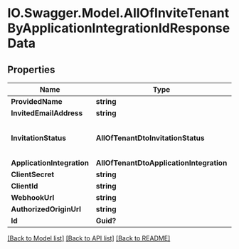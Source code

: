 # IO.Swagger.Model.AllOfInviteTenantByApplicationIntegrationIdResponseData
## Properties

Name | Type | Description | Notes
------------ | ------------- | ------------- | -------------
**ProvidedName** | **string** |  | [optional] 
**InvitedEmailAddress** | **string** |  | [optional] 
**InvitationStatus** | **AllOfTenantDtoInvitationStatus** |   0 &#x3D; Invited  1 &#x3D; Accepted  2 &#x3D; Declined | [optional] 
**ApplicationIntegration** | **AllOfTenantDtoApplicationIntegration** |  | [optional] 
**ClientSecret** | **string** |  | [optional] 
**ClientId** | **string** |  | [optional] 
**WebhookUrl** | **string** |  | [optional] 
**AuthorizedOriginUrl** | **string** |  | [optional] 
**Id** | **Guid?** |  | [optional] 

[[Back to Model list]](../README.md#documentation-for-models) [[Back to API list]](../README.md#documentation-for-api-endpoints) [[Back to README]](../README.md)

